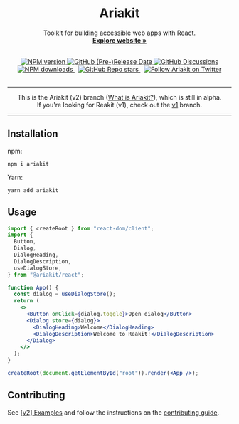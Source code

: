 <h1 align="center">Ariakit</h1>

<p align="center">
  Toolkit for building <a href="https://ariakit.org/guide/accessibility">accessible</a> web apps with <a href="https://reactjs.org">React</a>.
  <br>
  <a href="https://ariakit.org"><strong>Explore website »</strong></a>
</p>

<br>

<div align="center">
  <a href="https://npmjs.org/package/@ariakit/react">
    <img alt="NPM version" src="https://img.shields.io/npm/v/@ariakit/react.svg?logo=npm&color=007acc" />
  </a>
  <a href="https://github.com/ariakit/ariakit/releases">
    <img alt="GitHub (Pre-)Release Date" src="https://img.shields.io/github/release-date-pre/ariakit/ariakit?logo=github&color=007acc">
  </a>
  <a href="https://github.com/ariakit/ariakit/discussions">
    <img alt="GitHub Discussions" src="https://img.shields.io/github/discussions/ariakit/ariakit?logo=github&color=007acc">
  </a>
  <br>
  <a href="https://npmjs.org/package/@ariakit/react">
    <img alt="NPM downloads" src="https://img.shields.io/npm/dm/@ariakit/react.svg?logo=npm&style=social">
  </a>
  &nbsp;
  <a href="https://github.com/ariakit/ariakit/stargazers">
    <img alt="GitHub Repo stars" src="https://img.shields.io/github/stars/ariakit/ariakit?style=social">
  </a>
  &nbsp;
  <a href="https://twitter.com/ariakitjs">
    <img alt="Follow Ariakit on Twitter" src="https://img.shields.io/twitter/follow/ariakitjs.svg">
  </a>
</div>

<br>

---

<p align="center">
  This is the Ariakit (v2) branch (<a href="https://gist.github.com/diegohaz/bc07491aee61a5f2469574b38c5c1aa0">What is Ariakit?</a>), which is still in alpha.
  <br>
  If you're looking for Reakit (v1), check out the <a href="https://github.com/ariakit/ariakit/tree/v1">v1</a> branch.
</p>

---

## Installation

npm:

```
npm i ariakit
```

Yarn:

```
yarn add ariakit
```

## Usage

```jsx
import { createRoot } from "react-dom/client";
import {
  Button,
  Dialog,
  DialogHeading,
  DialogDescription,
  useDialogStore,
} from "@ariakit/react";

function App() {
  const dialog = useDialogStore();
  return (
    <>
      <Button onClick={dialog.toggle}>Open dialog</Button>
      <Dialog store={dialog}>
        <DialogHeading>Welcome</DialogHeading>
        <DialogDescription>Welcome to Reakit!</DialogDescription>
      </Dialog>
    </>
  );
}

createRoot(document.getElementById("root")).render(<App />);
```

## Contributing

See [[v2] Examples](https://github.com/ariakit/ariakit/issues/939) and follow the instructions on the [contributing guide](https://github.com/ariakit/ariakit/blob/main/contributing.md).
